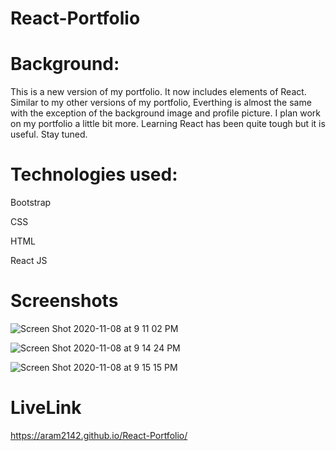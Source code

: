 # React-Portfolio

# Background:

This is a new version of my portfolio. It now includes elements of React. Similar to my other versions of my portfolio, Everthing is almost the same with the exception of the background image and profile picture. I plan work on my portfolio a little bit more. Learning React has been quite tough but it is useful. Stay tuned.

# Technologies used:
Bootstrap

CSS

HTML

React JS

# Screenshots

![Screen Shot 2020-11-08 at 9 11 02 PM](https://user-images.githubusercontent.com/65634748/98492922-41dc3c80-2207-11eb-9ad2-a3dd61d4ea81.png)

![Screen Shot 2020-11-08 at 9 14 24 PM](https://user-images.githubusercontent.com/65634748/98492992-6df7bd80-2207-11eb-8401-d0844f21be0f.png)

![Screen Shot 2020-11-08 at 9 15 15 PM](https://user-images.githubusercontent.com/65634748/98493070-8ff14000-2207-11eb-9637-b221438bd760.png)

# LiveLink
https://aram2142.github.io/React-Portfolio/

